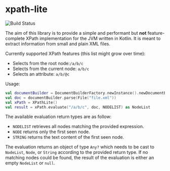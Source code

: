 # xpath-lite
![Build Status](https://travis-ci.org/schmist/xpath-lite.svg?branch=master)

The aim of this library is to provide a simple and performant but **not** feature-complete XPath implementation for the JVM written in Kotlin. It is meant to extract information from small and plain XML files.

Currently supported XPath features (this list might grow over time):
* Selects from the root node:`/a/b/c`
* Selects from the current node: `a/b/c`
* Selects an attribute: `a/b/@c`

Usage:
```kotlin
val documentBuilder = DocumentBuilderFactory.newInstance().newDocumentBuilder()
val doc = documentBuilder.parse(File("file.xml"))
val xPath = XPathLite()
val result = xPath.evaluate("/a/b/c", doc, NODELIST) as NodeList
```

The available evaluation return types are as follow:
* `NODELIST` retrieves all nodes matching the provided expression.
* `NODE` returns only the first seen node.
* `STRING` returns the text content of the first seen node.

The evaluation returns an object of type `Any?` which needs to be cast to `NodeList`, `Node`, or `String` according to the provided return type. If no matching nodes could be found, the result of the evaluation is either an empty `NodeList` or `null`.
